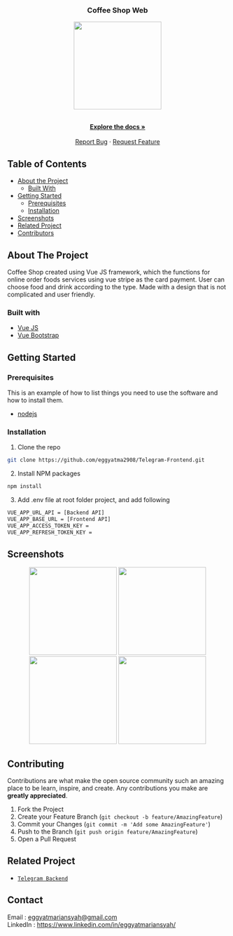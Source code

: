 <br />
<p align="center">

  <h3 align="center">Coffee Shop Web</h3>
  <p align="center" class="flex">
    <image align="center" width="200" src='./src/assets/logo.png' />
  </p>

  <p align="center">
    <br />
    <a href="https://github.com/eggyatma2908/Telegram-Frontend"><strong>Explore the docs »</strong></a>
    <br />
    <br />
    <a href="https://github.com/eggyatma2908/Telegram-Frontend/issues">Report Bug</a>
    ·
    <a href="https://github.com/eggyatma2908/Telegram-Frontend/issues">Request Feature</a>
  </p>
</p>

<!-- TABLE OF CONTENTS -->
## Table of Contents

* [About the Project](#about-the-project)
  * [Built With](#built-with)
* [Getting Started](#getting-started)
  * [Prerequisites](#prerequisites)
  * [Installation](#installation)
* [Screenshots](#screenshots)
* [Related Project](#related-project-backend)
* [Contributors](#contributors)

<!-- ABOUT THE PROJECT -->
## About The Project


Coffee Shop created using Vue JS framework, which the functions for online order foods services using vue stripe as the card payment. User can choose food and drink according to the type. Made with a design that is not complicated and user friendly.

### Built with
* [Vue JS](https://vuejs.org/)
* [Vue Bootstrap](https://bootstrap-vue.org/)

<!-- GETTING STARTED -->
## Getting Started

### Prerequisites

This is an example of how to list things you need to use the software and how to install them.

* [nodejs](https://nodejs.org/en/download/)

### Installation

1. Clone the repo
```sh
git clone https://github.com/eggyatma2908/Telegram-Frontend.git
```
2. Install NPM packages
```sh
npm install
```
3. Add .env file at root folder project, and add following
```sh
VUE_APP_URL_API = [Backend API]
VUE_APP_BASE_URL = [Frontend API]
VUE_APP_ACCESS_TOKEN_KEY = 
VUE_APP_REFRESH_TOKEN_KEY = 
```



<!-- ROADMAP -->
## Screenshots

<p align='center'>
  <span>
      <image width="200" height="200" src='./Screenshot/Login1.png' />
      <image width="200" height="200" src='./Screenshot/Profile.png' />
      <image width="200" height="200" src='#' />
      <image width="200" height="200" src='#' />
     

<!-- CONTRIBUTING -->
## Contributing

Contributions are what make the open source community such an amazing place to be learn, inspire, and create. Any contributions you make are **greatly appreciated**.

1. Fork the Project
2. Create your Feature Branch (`git checkout -b feature/AmazingFeature`)
3. Commit your Changes (`git commit -m 'Add some AmazingFeature'`)
4. Push to the Branch (`git push origin feature/AmazingFeature`)
5. Open a Pull Request



## Related Project
* [`Telegram Backend`](https://github.com/eggyatma2908/Telegram-Backend)


## Contact
Email : eggyatmariansyah@gmail.com <br>
LinkedIn : https://www.linkedin.com/in/eggyatmariansyah/
